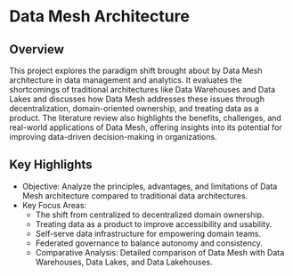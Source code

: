 # Data Mesh Architecture

## Overview
  This project explores the paradigm shift brought about by Data Mesh architecture in data management and analytics. It evaluates the shortcomings of traditional architectures like Data Warehouses and Data Lakes and discusses how Data Mesh addresses these issues through decentralization, domain-oriented ownership, and treating data as a product. The literature review also highlights the benefits, challenges, and real-world applications of Data Mesh, offering insights into its potential for improving data-driven decision-making in organizations.

## Key Highlights
  - Objective: Analyze the principles, advantages, and limitations of Data Mesh architecture compared to traditional data architectures.
  - Key Focus Areas:
    -  The shift from centralized to decentralized domain ownership.
    - Treating data as a product to improve accessibility and usability.
    - Self-serve data infrastructure for empowering domain teams.
    - Federated governance to balance autonomy and consistency.
    - Comparative Analysis: Detailed comparison of Data Mesh with Data Warehouses, Data Lakes, and Data Lakehouses.
